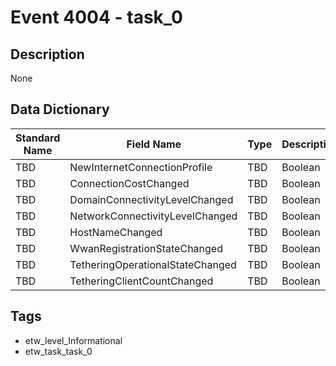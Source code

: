 # Event 4004 - task_0

## Description
None

## Data Dictionary
|Standard Name|Field Name|Type|Description|Sample Value|
|---|---|---|---|---|
|TBD|NewInternetConnectionProfile|TBD|Boolean|None|None|
|TBD|ConnectionCostChanged|TBD|Boolean|None|None|
|TBD|DomainConnectivityLevelChanged|TBD|Boolean|None|None|
|TBD|NetworkConnectivityLevelChanged|TBD|Boolean|None|None|
|TBD|HostNameChanged|TBD|Boolean|None|None|
|TBD|WwanRegistrationStateChanged|TBD|Boolean|None|None|
|TBD|TetheringOperationalStateChanged|TBD|Boolean|None|None|
|TBD|TetheringClientCountChanged|TBD|Boolean|None|None|

## Tags
* etw_level_Informational
* etw_task_task_0